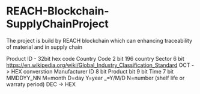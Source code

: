 # REACH-Blockchain-SupplyChainProject
The project is build by REACH blockchain which can enhancing traceability of material and  in supply chain  

Product ID - 32bit hex code
Country Code        2 bit 196 country
Sector              6 bit https://en.wikipedia.org/wiki/Global_Industry_Classification_Standard OCT -> HEX converstion
Manufacturer ID     8 bit
Product bit         9 bit
Time                7 bit MMDDYY_NN M=month D=day Y=year _=Y/M/D N=number (shelf life or warraty period) DEC -> HEX
